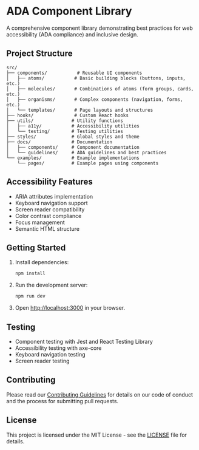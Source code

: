 # ADA Component Library

A comprehensive component library demonstrating best practices for web accessibility (ADA compliance) and inclusive design.

## Project Structure

```
src/
├── components/           # Reusable UI components
│   ├── atoms/           # Basic building blocks (buttons, inputs, etc.)
│   ├── molecules/       # Combinations of atoms (form groups, cards, etc.)
│   ├── organisms/       # Complex components (navigation, forms, etc.)
│   └── templates/       # Page layouts and structures
├── hooks/               # Custom React hooks
├── utils/              # Utility functions
│   ├── a11y/           # Accessibility utilities
│   └── testing/        # Testing utilities
├── styles/             # Global styles and theme
├── docs/               # Documentation
│   ├── components/     # Component documentation
│   └── guidelines/     # ADA guidelines and best practices
└── examples/           # Example implementations
    └── pages/          # Example pages using components
```

## Accessibility Features

- ARIA attributes implementation
- Keyboard navigation support
- Screen reader compatibility
- Color contrast compliance
- Focus management
- Semantic HTML structure

## Getting Started

1. Install dependencies:
   ```bash
   npm install
   ```

2. Run the development server:
   ```bash
   npm run dev
   ```

3. Open [http://localhost:3000](http://localhost:3000) in your browser.

## Testing

- Component testing with Jest and React Testing Library
- Accessibility testing with axe-core
- Keyboard navigation testing
- Screen reader testing

## Contributing

Please read our [Contributing Guidelines](docs/guidelines/CONTRIBUTING.md) for details on our code of conduct and the process for submitting pull requests.

## License

This project is licensed under the MIT License - see the [LICENSE](LICENSE) file for details.
